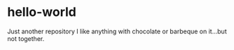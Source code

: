 # hello-world
Just another repository
I like anything with chocolate or barbeque on it...but not together.
